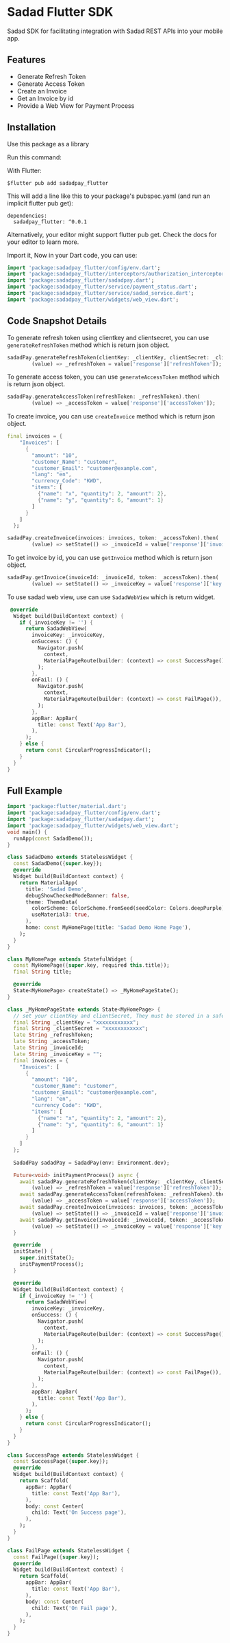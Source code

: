 <!--
This README describes the package. If you publish this package to pub.dev,
this README's contents appear on the landing page for your package.

For information about how to write a good package README, see the guide for
[writing package pages](https://dart.dev/guides/libraries/writing-package-pages).

For general information about developing packages, see the Dart guide for
[creating packages](https://dart.dev/guides/libraries/create-library-packages)
and the Flutter guide for
[developing packages and plugins](https://flutter.dev/developing-packages).
-->

# Sadad Flutter SDK
Sadad SDK for facilitating integration with Sadad REST APIs into your mobile app.


## Features
- Generate Refresh Token
- Generate Access Token
- Create an Invoice
- Get an Invoice by id
- Provide a Web View for Payment Process

## Installation
Use this package as a library

Run this command:

With Flutter:

``` $flutter pub add sadadpay_flutter ```

This will add a line like this to your package's pubspec.yaml (and run an implicit flutter pub get):

```
dependencies:
  sadadpay_flutter: ^0.0.1
```

Alternatively, your editor might support flutter pub get. Check the docs for your editor to learn more.

Import it, Now in your Dart code, you can use:

``` dart
import 'package:sadadpay_flutter/config/env.dart';
import 'package:sadadpay_flutter/interceptors/authorization_interceptor.dart';
import 'package:sadadpay_flutter/sadadpay.dart';
import 'package:sadadpay_flutter/service/payment_status.dart';
import 'package:sadadpay_flutter/service/sadad_service.dart';
import 'package:sadadpay_flutter/widgets/web_view.dart';
``` 

## Code Snapshot Details
To generate refresh token using clientkey and clientsecret, you can use ```generateRefreshToken``` method which is return json object.

```dart details
sadadPay.generateRefreshToken(clientKey: _clientKey, clientSecret: _clientSecret).then(
        (value) => _refreshToken = value['response']['refreshToken']);
```

To generate access token, you can use ```generateAccessToken``` method which is return json object.
```dart details
sadadPay.generateAccessToken(refreshToken: _refreshToken).then(
        (value) => _accessToken = value['response']['accessToken']);
```

To create invoice, you can use ```createInvoice``` method which is return json object.

```dart details
final invoices = {
    "Invoices": [
      {
        "amount": "10",
        "customer_Name": "customer",
        "customer_Email": "customer@example.com",
        "lang": "en",
        "currency_Code": "KWD",
        "items": [
          {"name": "x", "quantity": 2, "amount": 2},
          {"name": "y", "quantity": 6, "amount": 1}
        ]
      }
    ]
  };

sadadPay.createInvoice(invoices: invoices, token: _accessToken).then(
        (value) => setState(() => _invoiceId = value['response']['invoiceId']));
```

To get invoice by id, you can use ```getInvoice``` method which is return json object.
```dart details
sadadPay.getInvoice(invoiceId: _invoiceId, token: _accessToken).then(
        (value) => setState(() => _invoiceKey = value['response']['key']));
```
To use sadad web view, use can use ```SadadWebView``` which is return widget.
```dart
 @override
  Widget build(BuildContext context) {
    if (_invoiceKey != '') {
      return SadadWebView(
        invoiceKey: _invoiceKey,
        onSuccess: () {
          Navigator.push(
            context,
            MaterialPageRoute(builder: (context) => const SuccessPage()),
          );
        },
        onFail: () {
          Navigator.push(
            context,
            MaterialPageRoute(builder: (context) => const FailPage()),
          );
        },
        appBar: AppBar(
          title: const Text('App Bar'),
        ),
      );
    } else {
      return const CircularProgressIndicator();
    }
  }
}
```

## Full Example
```dart
import 'package:flutter/material.dart';
import 'package:sadadpay_flutter/config/env.dart';
import 'package:sadadpay_flutter/sadadpay.dart';
import 'package:sadadpay_flutter/widgets/web_view.dart';
void main() {
  runApp(const SadadDemo());
}

class SadadDemo extends StatelessWidget {
  const SadadDemo({super.key});
  @override
  Widget build(BuildContext context) {
    return MaterialApp(
      title: 'Sadad Demo',
      debugShowCheckedModeBanner: false,
      theme: ThemeData(
        colorScheme: ColorScheme.fromSeed(seedColor: Colors.deepPurple),
        useMaterial3: true,
      ),
      home: const MyHomePage(title: 'Sadad Demo Home Page'),
    );
  }
}

class MyHomePage extends StatefulWidget {
  const MyHomePage({super.key, required this.title});
  final String title;

  @override
  State<MyHomePage> createState() => _MyHomePageState();
}

class _MyHomePageState extends State<MyHomePage> {
  // set your clientKey and clientSecret, They must be stored in a safe place such as database.
  final String _clientKey = "xxxxxxxxxxxx";
  final String _clientSecret = "xxxxxxxxxxxx";
  late String _refreshToken;
  late String _accessToken;
  late String _invoiceId;
  late String _invoiceKey = "";
  final invoices = {
    "Invoices": [
      {
        "amount": "10",
        "customer_Name": "customer",
        "customer_Email": "customer@example.com",
        "lang": "en",
        "currency_Code": "KWD",
        "items": [
          {"name": "x", "quantity": 2, "amount": 2},
          {"name": "y", "quantity": 6, "amount": 1}
        ]
      }
    ]
  };
  
  SadadPay sadadPay = SadadPay(env: Environment.dev);

  Future<void> initPaymentProcess() async {
    await sadadPay.generateRefreshToken(clientKey: _clientKey, clientSecret: _clientSecret).then(
        (value) => _refreshToken = value['response']['refreshToken']);
    await sadadPay.generateAccessToken(refreshToken: _refreshToken).then(
        (value) => _accessToken = value['response']['accessToken']);
    await sadadPay.createInvoice(invoices: invoices, token: _accessToken).then(
        (value) => setState(() => _invoiceId = value['response']['invoiceId']));
    await sadadPay.getInvoice(invoiceId: _invoiceId, token: _accessToken).then(
        (value) => setState(() => _invoiceKey = value['response']['key']));
  }

  @override
  initState() {
    super.initState();
    initPaymentProcess();
  }

  @override
  Widget build(BuildContext context) {
    if (_invoiceKey != '') {
      return SadadWebView(
        invoiceKey: _invoiceKey,
        onSuccess: () {
          Navigator.push(
            context,
            MaterialPageRoute(builder: (context) => const SuccessPage()),
          );
        },
        onFail: () {
          Navigator.push(
            context,
            MaterialPageRoute(builder: (context) => const FailPage()),
          );
        },
        appBar: AppBar(
          title: const Text('App Bar'),
        ),
      );
    } else {
      return const CircularProgressIndicator();
    }
  }
}

class SuccessPage extends StatelessWidget {
  const SuccessPage({super.key});
  @override
  Widget build(BuildContext context) {
    return Scaffold(
      appBar: AppBar(
        title: const Text('App Bar'),
      ),
      body: const Center(
        child: Text('On Success page'),
      ),
    );
  }
}

class FailPage extends StatelessWidget {
  const FailPage({super.key});
  @override
  Widget build(BuildContext context) {
    return Scaffold(
      appBar: AppBar(
        title: const Text('App Bar'),
      ),
      body: const Center(
        child: Text('On Fail page'),
      ),
    );
  }
}
```
